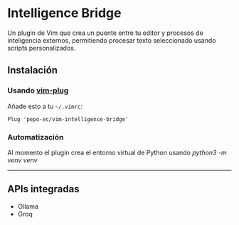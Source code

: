 # Intelligence Bridge

Un plugin de Vim que crea un puente entre tu editor y procesos de inteligencia externos, permitiendo procesar texto seleccionado usando scripts personalizados.

## Instalación

### Usando [vim-plug](https://github.com/junegunn/vim-plug)

Añade esto a tu `~/.vimrc`:

```vim
Plug 'pepo-ec/vim-intelligence-bridge'
```

### Automatización

Al momento el plugin crea el entorno virtual de Python usando _python3 -m venv venv_

---

## APIs integradas

- Ollama
- Groq
